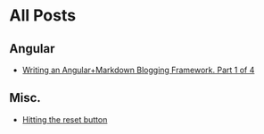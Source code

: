 # All Posts

## Angular

- [Writing an Angular+Markdown Blogging Framework. Part 1 of 4](/posts/Writing-an-Angular%2BMarkdown-Blogging-Framework_Part-1)

## Misc.

- [Hitting the reset button](/posts/hitting-the-reset-button)